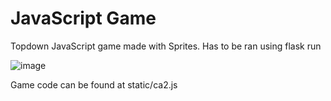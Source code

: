 # JavaScript Game
 Topdown JavaScript game made with Sprites. Has to be ran using flask run
 
![image](https://github.com/jackfeighery/JavaScript-Game/assets/110182173/e08962ba-973c-48e2-b481-c09e0f39bbe9)

Game code can be found at static/ca2.js
